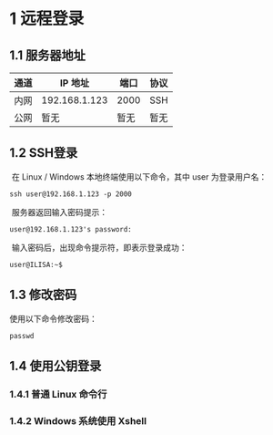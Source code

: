 # 1 远程登录

## 1.1 服务器地址

| 通道 | IP 地址       | 端口 | 协议 |
| ---- | ------------- | ---- | ---- |
| 内网 | 192.168.1.123 | 2000 | SSH  |
| 公网 | 暂无          | 暂无 | 暂无 |



## 1.2 SSH登录

​	在 Linux / Windows 本地终端使用以下命令，其中 user 为登录用户名：

```shell
ssh user@192.168.1.123 -p 2000
```

​	服务器返回输入密码提示：

``` 
user@192.168.1.123's password:
```

​	输入密码后，出现命令提示符，即表示登录成功：

``` shell
user@ILISA:~$
```



## 1.3 修改密码

 使用以下命令修改密码：

```shell
passwd
```





## 1.4 使用公钥登录

### 1.4.1 普通 Linux 命令行

### 1.4.2 Windows 系统使用 Xshell



